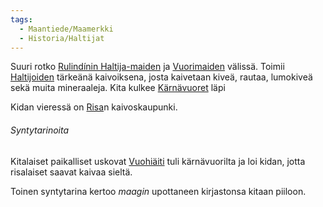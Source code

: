 ```yaml
---
tags:
  - Maantiede/Maamerkki
  - Historia/Haltijat
---
```

Suuri rotko [Rulindínin Haltija-maiden](Rulindínin%20Haltija-maat.md) ja [Vuorimaiden](Vuorimaat) välissä.
Toimii [Haltijoiden](Haltijat.md) tärkeänä kaivoiksena, josta kaivetaan kiveä, rautaa, lumokiveä sekä muita mineraaleja. Kita kulkee [Kärnävuoret](Kärnävuoret.md) läpi

Kidan vieressä on [Risa](Risa.md)n kaivoskaupunki.

###### Syntytarinoita

Kitalaiset paikalliset uskovat [Vuohiäiti](Vuohiäiti.md) tuli kärnävuorilta ja loi kidan, jotta risalaiset saavat kaivaa sieltä.

Toinen syntytarina kertoo *maagin* upottaneen kirjastonsa kitaan piiloon.
